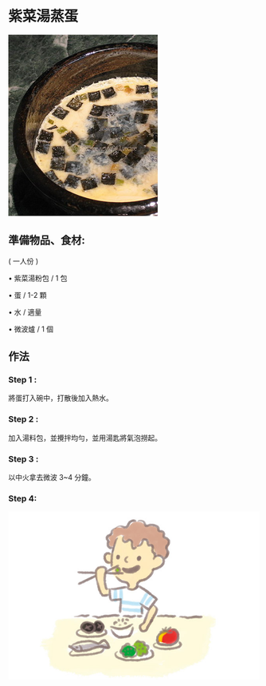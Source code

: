 # 紫菜湯蒸蛋

![](.gitbook/assets/6%20%281%29.jpg)

##  準備物品、食材:

\( 一人份 \)

• 紫菜湯粉包 / 1 包

• 蛋 / 1-2 顆

• 水 / 適量

• 微波爐 / 1 個  


## 作法

### Step 1 :

將蛋打入碗中，打散後加入熱水。

### Step 2 :

加入湯料包，並攪拌均勻，並用湯匙將氣泡撈起。

### Step 3 :

以中火拿去微波 3~4 分鐘。

### Step 4:

![](.gitbook/assets/p1401068420929%20%281%29.jpg)



